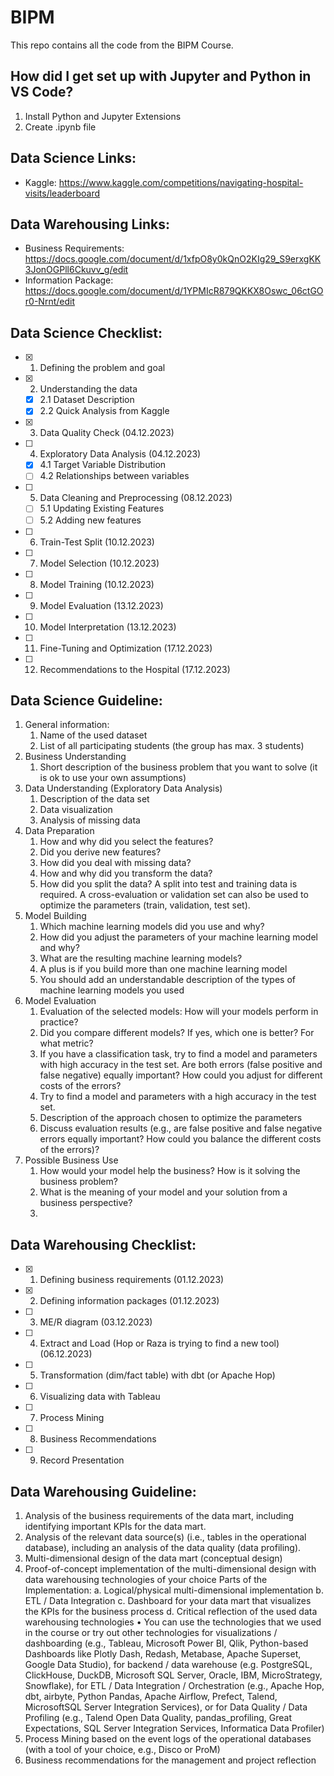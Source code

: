 # BIPM

This repo contains all the code from the BIPM Course.

## How did I get set up with Jupyter and Python in VS Code?

1. Install Python and Jupyter Extensions
2. Create .ipynb file

## Data Science Links:
- Kaggle: https://www.kaggle.com/competitions/navigating-hospital-visits/leaderboard

## Data Warehousing Links: 
- Business Requirements: https://docs.google.com/document/d/1xfpO8y0kQnO2KIg29_S9erxgKK3JonOGPll6Ckuvv_g/edit
- Information Package:
https://docs.google.com/document/d/1YPMIcR879QKKX8Oswc_06ctGOr0-Nrnt/edit

## Data Science Checklist:

- [x] 1. Defining the problem and goal
- [x] 2. Understanding the data
  - [x] 2.1 Dataset Description
  - [x] 2.2 Quick Analysis from Kaggle
- [x] 3. Data Quality Check (04.12.2023)
- [ ] 4. Exploratory Data Analysis (04.12.2023)
  - [x] 4.1 Target Variable Distribution 
  - [ ] 4.2 Relationships between variables
- [ ] 5. Data Cleaning and Preprocessing (08.12.2023)
  - [ ] 5.1 Updating Existing Features
  - [ ] 5.2 Adding new features
- [ ] 6. Train-Test Split (10.12.2023)
- [ ] 7. Model Selection (10.12.2023)
- [ ] 8. Model Training (10.12.2023)
- [ ] 9. Model Evaluation (13.12.2023)
- [ ] 10. Model Interpretation (13.12.2023)
- [ ] 11. Fine-Tuning and Optimization (17.12.2023)
- [ ] 12. Recommendations to the Hospital (17.12.2023)

## Data Science Guideline:

1. General information:
   1. Name of the used dataset
   2. List of all participating students (the group has max. 3 students)
2. Business Understanding
   1. Short description of the business problem that you want to solve (it is ok to use your own assumptions)
3. Data Understanding (Exploratory Data Analysis)
   1. Description of the data set
   2. Data visualization
   3. Analysis of missing data
4. Data Preparation
   1. How and why did you select the features?
   2. Did you derive new features?
   3. How did you deal with missing data?
   4. How and why did you transform the data?
   5. How did you split the data?
     A split into test and training data is required.
     A cross-evaluation or validation set can also be used to optimize the parameters (train, validation, test set).
5. Model Building
   1. Which machine learning models did you use and why?
   2. How did you adjust the parameters of your machine learning model and why?
   3. What are the resulting machine learning models?
   4. A plus is if you build more than one machine learning model
   5. You should add an understandable description of the types of machine learning models you used
6. Model Evaluation
   1. Evaluation of the selected models: How will your models perform in practice?
   2. Did you compare different models? If yes, which one is better? For what metric?
   3. If you have a classification task, try to find a model and parameters with high accuracy in the test set. Are both errors (false positive and false negative) equally important? How could you adjust for different costs of the errors?
   4. Try to find a model and parameters with a high accuracy in the test set.
   5. Description of the approach chosen to optimize the parameters
   6. Discuss evaluation results (e.g., are false positive and false negative errors equally important? How could you balance the different costs of the errors)?
7. Possible Business Use
   1. How would your model help the business? How is it solving the business problem?
   2. What is the meaning of your model and your solution from a business perspective?
   3. 

## Data Warehousing Checklist:

- [x] 1. Defining business requirements  (01.12.2023)
- [x] 2. Defining information packages (01.12.2023)
- [ ] 3. ME/R diagram (03.12.2023)
- [ ] 4. Extract and Load (Hop or Raza is trying to find a new tool) (06.12.2023)
- [ ] 5. Transformation (dim/fact table) with dbt (or Apache Hop)
- [ ] 6. Visualizing data with Tableau
- [ ] 7. Process Mining
- [ ] 8. Business Recommendations
- [ ] 9. Record Presentation

## Data Warehousing Guideline:

1. Analysis of the business requirements of the data mart, including identifying important KPIs
for the data mart.
2. Analysis of the relevant data source(s) (i.e., tables in the operational database), including an
analysis of the data quality (data profiling).
3. Multi-dimensional design of the data mart (conceptual design)
4. Proof-of-concept implementation of the multi-dimensional design with data warehousing
technologies of your choice
Parts of the Implementation:
a. Logical/physical multi-dimensional implementation
b. ETL / Data Integration
c. Dashboard for your data mart that visualizes the KPIs for the business process
d. Critical reflection of the used data warehousing technologies
• You can use the technologies that we used in the course or try out other technologies for
visualizations / dashboarding (e.g., Tableau, Microsoft Power BI, Qlik, Python-based
Dashboards like Plotly Dash, Redash, Metabase, Apache Superset, Google Data
Studio), for backend / data warehouse (e.g. PostgreSQL, ClickHouse, DuckDB, Microsoft
SQL Server, Oracle, IBM, MicroStrategy, Snowflake), for ETL / Data Integration /
Orchestration (e.g., Apache Hop, dbt, airbyte, Python Pandas, Apache Airflow, Prefect,
Talend, MicrosoftSQL Server Integration Services), or for Data Quality / Data Profiling
(e.g., Talend Open Data Quality, pandas_profiling, Great Expectations, SQL Server
Integration Services, Informatica Data Profiler)
5. Process Mining based on the event logs of the operational databases (with a tool of your
choice, e.g., Disco or ProM)
6. Business recommendations for the management and project reflection
